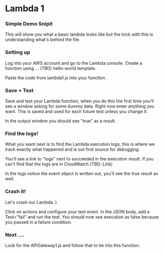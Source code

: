 # Lambda 1
### Simple Demo Snipit

This will show you what a basic lambda looks like but the trick with this is understanding what's behind the file.

### Setting up

Log into your AWS account and go to the Lambda console. Create a function using ... (TBD) hello-world template.

Paste the code from lambda1.js into your function.

### Save + Test

Save and test your Lambda function, when you do this the first time you'll see a window asking for some dummy data. Right now enter anything you want.
This is saved and used for each future test unless you change it.

In the output window you should see "true" as a result.

### Find the logs!

What you want next is to find the Lambda execution logs, this is where we track exactly what happened and is out first source for debugging.

You'll see a link to "logs" next to succeeded in the execution result. If you can't find that the logs are in CloudWatch (TBD: Link)

In the logs notice the event object is written out, you'll see the true result as well.

### Crash it!

Let's crash our Lambda :)

Click on actions and configure your test event. In the JSON body, add a Test="fail" and run the test. You should now see execution as false
because you passed in a failure condition.

### Next ....

Look for the APIGateway1.js and follow that to tie into this function.
